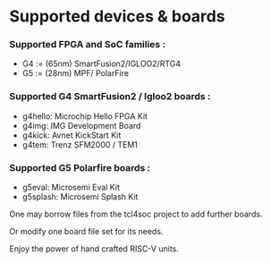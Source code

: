 
# Supported devices & boards


### Supported FPGA and SoC families :
- G4 := (65nm)  SmartFusion2/IGLOO2/RTG4
- G5 := (28nm)  MPF/ PolarFire

### Supported G4 SmartFusion2 / Igloo2 boards :
- g4hello: Microchip Hello FPGA Kit
- g4img: IMG Development Board
- g4kick: Avnet KickStart Kit
- g4tem: Trenz SFM2000 / TEM1

### Supported G5 Polarfire boards :
- g5eval: Microsemi Eval Kit
- g5splash: Microsemi Splash Kit

One may borrow files from the tcl4soc project to add further boards. 

Or modify one board file set for its needs.

Enjoy the power of hand crafted RISC-V units.
